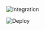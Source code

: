 
![Integration](https://github.com/CristovamSilva/gha-workflows/actions/workflows/integration.yml/badge.svg)


![Deploy](https://github.com/CristovamSilva/gha-workflows/actions/workflows/deployment.yml/badge.svg)
